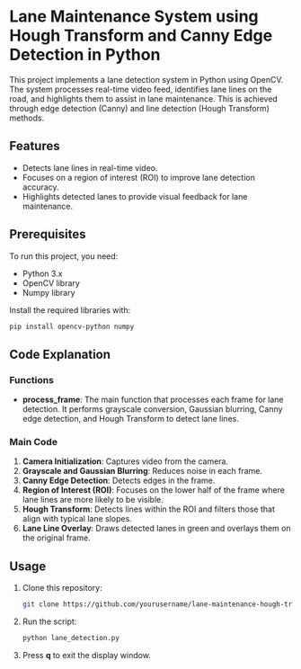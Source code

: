 # Lane Maintenance System using Hough Transform and Canny Edge Detection in Python

This project implements a lane detection system in Python using OpenCV. The system processes real-time video feed, identifies lane lines on the road, and highlights them to assist in lane maintenance. This is achieved through edge detection (Canny) and line detection (Hough Transform) methods.

## Features

- Detects lane lines in real-time video.
- Focuses on a region of interest (ROI) to improve lane detection accuracy.
- Highlights detected lanes to provide visual feedback for lane maintenance.

## Prerequisites

To run this project, you need:

- Python 3.x
- OpenCV library
- Numpy library

Install the required libraries with:
```bash
pip install opencv-python numpy
```

## Code Explanation

### Functions
- **process_frame**: The main function that processes each frame for lane detection. It performs grayscale conversion, Gaussian blurring, Canny edge detection, and Hough Transform to detect lane lines.

### Main Code
1. **Camera Initialization**: Captures video from the camera.
2. **Grayscale and Gaussian Blurring**: Reduces noise in each frame.
3. **Canny Edge Detection**: Detects edges in the frame.
4. **Region of Interest (ROI)**: Focuses on the lower half of the frame where lane lines are more likely to be visible.
5. **Hough Transform**: Detects lines within the ROI and filters those that align with typical lane slopes.
6. **Lane Line Overlay**: Draws detected lanes in green and overlays them on the original frame.

## Usage

1. Clone this repository:
    ```bash
    git clone https://github.com/yourusername/lane-maintenance-hough-transform.git
    ```
2. Run the script:
    ```bash
    python lane_detection.py
    ```

3. Press **q** to exit the display window.

